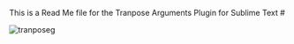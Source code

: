 
This is a Read Me file for the Tranpose Arguments Plugin
for Sublime Text #

![tranposeg](https://user-images.githubusercontent.com/16642720/30751380-31d23566-9f87-11e7-9346-b99d18deb05e.gif)